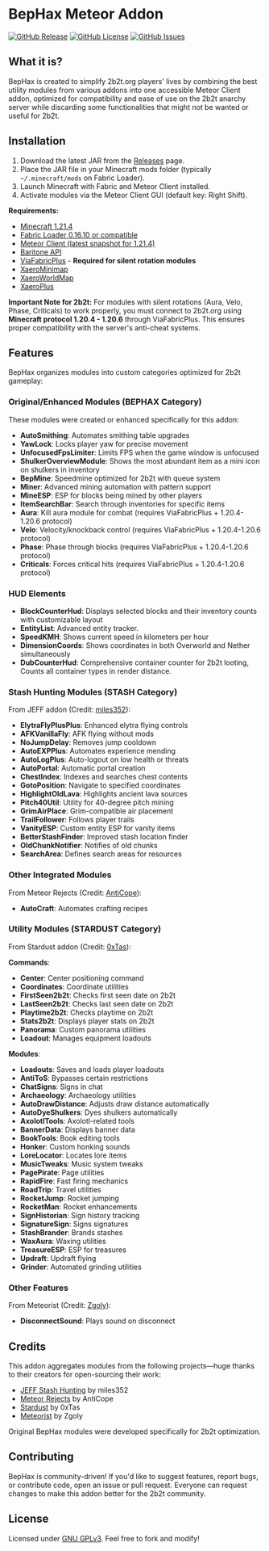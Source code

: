 # BepHax Meteor Addon

[![GitHub Release](https://img.shields.io/github/v/release/dekrom/BepHaxAddon?include_prereleases&label=Latest%20Release)](https://github.com/dekrom/BepHaxAddon/releases)
[![GitHub License](https://img.shields.io/github/license/dekrom/BepHaxAddon)](https://github.com/dekrom/BepHaxAddon/blob/main/LICENSE)
[![GitHub Issues](https://img.shields.io/github/issues/dekrom/BepHaxAddon)](https://github.com/dekrom/BepHaxAddon/issues)

## What it is?

BepHax is created to simplify 2b2t.org players' lives by combining the best utility modules from various addons into one accessible Meteor Client addon, optimized for compatibility and ease of use on the 2b2t anarchy server while discarding some functionalities that might not be wanted or useful for 2b2t.

## Installation

1. Download the latest JAR from the [Releases](https://github.com/dekrom/BepHaxAddon/releases) page.
2. Place the JAR file in your Minecraft mods folder (typically `~/.minecraft/mods` on Fabric Loader).
3. Launch Minecraft with Fabric and Meteor Client installed.
4. Activate modules via the Meteor Client GUI (default key: Right Shift).

**Requirements:**
- [Minecraft 1.21.4](https://minecraft.net/)
- [Fabric Loader 0.16.10 or compatible](https://fabricmc.net/)
- [Meteor Client (latest snapshot for 1.21.4)](https://github.com/MeteorDevelopment/meteor-client/tree/a96efdcdd60ed226650f6fc7f952ba65371bfc4d)
- [Baritone API](https://github.com/cabaletta/baritone/tree/1.21.4)
- [ViaFabricPlus](https://modrinth.com/mod/viafabricplus) - **Required for silent rotation modules**
- [XaeroMinimap](https://modrinth.com/mod/xaeros-minimap)
- [XaeroWorldMap](https://modrinth.com/mod/xaeros-world-map)
- [XaeroPlus](https://github.com/rfresh2/XaeroPlus)

**Important Note for 2b2t:** For modules with silent rotations (Aura, Velo, Phase, Criticals) to work properly, you must connect to 2b2t.org using **Minecraft protocol 1.20.4 - 1.20.6** through ViaFabricPlus. This ensures proper compatibility with the server's anti-cheat systems.

## Features

BepHax organizes modules into custom categories optimized for 2b2t gameplay:

### Original/Enhanced Modules (BEPHAX Category)
These modules were created or enhanced specifically for this addon:
- **AutoSmithing**: Automates smithing table upgrades
- **YawLock**: Locks player yaw for precise movement
- **UnfocusedFpsLimiter**: Limits FPS when the game window is unfocused
- **ShulkerOverviewModule**: Shows the most abundant item as a mini icon on shulkers in inventory
- **BepMine**: Speedmine optimized for 2b2t with queue system
- **Miner**: Advanced mining automation with pattern support
- **MineESP**: ESP for blocks being mined by other players
- **ItemSearchBar**: Search through inventories for specific items
- **Aura**: Kill aura module for combat (requires ViaFabricPlus + 1.20.4-1.20.6 protocol)
- **Velo**: Velocity/knockback control (requires ViaFabricPlus + 1.20.4-1.20.6 protocol)
- **Phase**: Phase through blocks (requires ViaFabricPlus + 1.20.4-1.20.6 protocol)
- **Criticals**: Forces critical hits (requires ViaFabricPlus + 1.20.4-1.20.6 protocol)

### HUD Elements
- **BlockCounterHud**: Displays selected blocks and their inventory counts with customizable layout
- **EntityList**: Advanced entity tracker.
- **SpeedKMH**: Shows current speed in kilometers per hour
- **DimensionCoords**: Shows coordinates in both Overworld and Nether simultaneously
- **DubCounterHud**: Comprehensive container counter for 2b2t looting, Counts all container types in render distance.

### Stash Hunting Modules (STASH Category)
From JEFF addon (Credit: [miles352](https://github.com/miles352/meteor-stashhunting-addon)):
- **ElytraFlyPlusPlus**: Enhanced elytra flying controls
- **AFKVanillaFly**: AFK flying without mods
- **NoJumpDelay**: Removes jump cooldown
- **AutoEXPPlus**: Automates experience mending
- **AutoLogPlus**: Auto-logout on low health or threats
- **AutoPortal**: Automatic portal creation
- **ChestIndex**: Indexes and searches chest contents
- **GotoPosition**: Navigate to specified coordinates
- **HighlightOldLava**: Highlights ancient lava sources
- **Pitch40Util**: Utility for 40-degree pitch mining
- **GrimAirPlace**: Grim-compatible air placement
- **TrailFollower**: Follows player trails
- **VanityESP**: Custom entity ESP for vanity items
- **BetterStashFinder**: Improved stash location finder
- **OldChunkNotifier**: Notifies of old chunks
- **SearchArea**: Defines search areas for resources


### Other Integrated Modules
From Meteor Rejects (Credit: [AntiCope](https://github.com/AntiCope)):
- **AutoCraft**: Automates crafting recipes

### Utility Modules (STARDUST Category)
From Stardust addon (Credit: [0xTas](https://github.com/0xTas/stardust)):

**Commands**:
- **Center**: Center positioning command
- **Coordinates**: Coordinate utilities
- **FirstSeen2b2t**: Checks first seen date on 2b2t
- **LastSeen2b2t**: Checks last seen date on 2b2t
- **Playtime2b2t**: Checks playtime on 2b2t
- **Stats2b2t**: Displays player stats on 2b2t
- **Panorama**: Custom panorama utilities
- **Loadout**: Manages equipment loadouts

**Modules**:
- **Loadouts**: Saves and loads player loadouts
- **AntiToS**: Bypasses certain restrictions
- **ChatSigns**: Signs in chat
- **Archaeology**: Archaeology utilities
- **AutoDrawDistance**: Adjusts draw distance automatically
- **AutoDyeShulkers**: Dyes shulkers automatically
- **AxolotlTools**: Axolotl-related tools
- **BannerData**: Displays banner data
- **BookTools**: Book editing tools
- **Honker**: Custom honking sounds
- **LoreLocator**: Locates lore items
- **MusicTweaks**: Music system tweaks
- **PagePirate**: Page utilities
- **RapidFire**: Fast firing mechanics
- **RoadTrip**: Travel utilities
- **RocketJump**: Rocket jumping
- **RocketMan**: Rocket enhancements
- **SignHistorian**: Sign history tracking
- **SignatureSign**: Signs signatures
- **StashBrander**: Brands stashes
- **WaxAura**: Waxing utilities
- **TreasureESP**: ESP for treasures
- **Updraft**: Updraft flying
- **Grinder**: Automated grinding utilities

### Other Features
From Meteorist (Credit: [Zgoly](https://github.com/Zgoly/Meteorist/)):
- **DisconnectSound**: Plays sound on disconnect

## Credits
This addon aggregates modules from the following projects—huge thanks to their creators for open-sourcing their work:
- [JEFF Stash Hunting](https://github.com/miles352/meteor-stashhunting-addon) by miles352
- [Meteor Rejects](https://github.com/AntiCope) by AntiCope
- [Stardust](https://github.com/0xTas/stardust) by 0xTas
- [Meteorist](https://github.com/Zgoly/Meteorist/) by Zgoly

Original BepHax modules were developed specifically for 2b2t optimization.

## Contributing
BepHax is community-driven! If you'd like to suggest features, report bugs, or contribute code, open an issue or pull request. Everyone can request changes to make this addon better for the 2b2t community.

## License
Licensed under [GNU GPLv3](LICENSE). Feel free to fork and modify!
